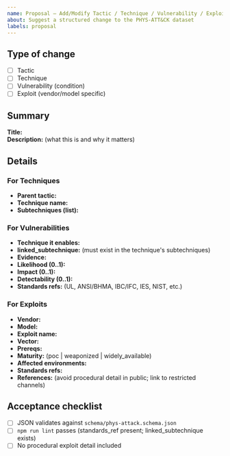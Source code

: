 ```yaml
---
name: Proposal — Add/Modify Tactic / Technique / Vulnerability / Exploit
about: Suggest a structured change to the PHYS‑ATT&CK dataset
labels: proposal
---
```


## Type of change
- [ ] Tactic
- [ ] Technique
- [ ] Vulnerability (condition)
- [ ] Exploit (vendor/model specific)

## Summary
**Title:**  
**Description:** (what this is and why it matters)

## Details
### For Techniques
- **Parent tactic:**  
- **Technique name:**  
- **Subtechniques (list):**  

### For Vulnerabilities
- **Technique it enables:**  
- **linked_subtechnique:** (must exist in the technique's subtechniques)  
- **Evidence:**  
- **Likelihood (0..1):**  
- **Impact (0..1):**  
- **Detectability (0..1):**  
- **Standards refs:** (UL, ANSI/BHMA, IBC/IFC, IES, NIST, etc.)  

### For Exploits
- **Vendor:**  
- **Model:**  
- **Exploit name:**  
- **Vector:**  
- **Prereqs:**  
- **Maturity:** (poc | weaponized | widely_available)  
- **Affected environments:**  
- **Standards refs:**  
- **References:** (avoid procedural detail in public; link to restricted channels)

## Acceptance checklist
- [ ] JSON validates against `schema/phys-attack.schema.json`
- [ ] `npm run lint` passes (standards_ref present; linked_subtechnique exists)
- [ ] No procedural exploit detail included
